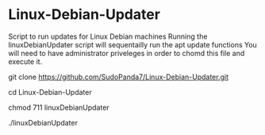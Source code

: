 # Linux-Debian-Updater
Script to run updates for Linux Debian machines
Running the linuxDebianUpdater script will sequentailly run the apt update functions
You will need to have administrator priveleges in order to chomd this file and execute it.

git clone https://github.com/SudoPanda7/Linux-Debian-Updater.git

cd Linux-Debian-Updater

chmod 711 linuxDebianUpdater

./linuxDebianUpdater

